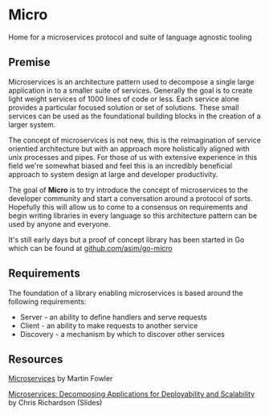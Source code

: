# Micro
Home for a microservices protocol and suite of language agnostic tooling

## Premise
Microservices is an architecture pattern used to decompose a single large application in to a smaller suite of services. Generally the goal is to create light weight services of 1000 lines of code or less. Each service alone provides a particular focused solution or set of solutions. These small services can be used as the foundational building blocks in the creation of a larger system.

The concept of microservices is not new, this is the reimagination of service orientied architecture but with an approach more holistically aligned with unix processes and pipes. For those of us with extensive experience in this field we're somewhat biased and feel this is an incredibly beneficial approach to system design at large and developer productivity.

The goal of **Micro** is to try introduce the concept of microservices to the developer community and start a conversation around a protocol of sorts. Hopefully this will allow us to come to a consensus on requirements and begin writing libraries in every language so this architecture pattern can be used by anyone and everyone.

It's still early days but a proof of concept library has been started in Go which can be found at [github.com/asim/go-micro](https://github.com/asim/go-micro)

## Requirements

The foundation of a library enabling microservices is based around the following requirements:

- Server - an ability to define handlers and serve requests 
- Client - an ability to make requests to another service
- Discovery - a mechanism by which to discover other services

## Resources

[Microservices](http://martinfowler.com/articles/microservices.html) by Martin Fowler

[Microservices: Decomposing Applications for Deployability and Scalability](http://www.slideshare.net/chris.e.richardson/microservices-decomposing-applications-for-deployability-and-scalability-jax) by Chris Richardson (Slides)

